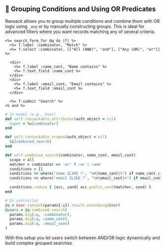 ## 🔀 Grouping Conditions and Using OR Predicates

Ransack allows you to group multiple conditions and combine them with OR logic using `_any` or by manually constructing groups. This is ideal for advanced filters where you want records matching any of several criteria.

```erb
<%= search_form_for @q do |f| %>
  <%= f.label :combinator, "Match" %>
  <%= f.select :combinator, [["All (AND)", "and"], ["Any (OR)", "or"]] %>

  <div>
    <%= f.label :name_cont, "Name contains" %>
    <%= f.text_field :name_cont %>
  </div>
  <div>
    <%= f.label :email_cont, "Email contains" %>
    <%= f.text_field :email_cont %>
  </div>

  <%= f.submit "Search" %>
<% end %>
```

```ruby
# In model (e.g., User)
def self.ransackable_attributes(auth_object = nil)
  super + %w[combinator]
end

def self.ransackable_scopes(auth_object = nil)
  %i[combined_search]
end

def self.combined_search(combinator, name_cont, email_cont)
  scope = all
  matcher = combinator == 'or' ? :or : :and
  conditions = []
  conditions << where('name ILIKE ?', "%#{name_cont}%") if name_cont.present?
  conditions << where('email ILIKE ?', "%#{email_cont}%") if email_cont.present?

  conditions.reduce { |acc, cond| acc.public_send(matcher, cond) }
end
```

```ruby
# In controller
@q = User.ransack(params[:q]).result.extending(User)
@users = @q.combined_search(
  params.dig(:q, :combinator),
  params.dig(:q, :name_cont),
  params.dig(:q, :email_cont)
)
```

With this setup you let users switch between AND/OR logic dynamically and build complex grouped searches.
